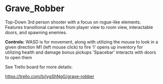 # Grave_Robber

Top-Down 3rd person shooter with a focus on rogue-like elements. Features transitional cameras from player view to room view, interactable doors, and spawning enemies.

**Controls:** WASD is for movement, along with utilizing the mouse to look in a given direction
M1 (left mouse click) to fire
'I' opens up inventory for utilizing health and damage bonus pickups
'Spacebar' interacts with doors to open them

See Trello board for more details:

https://trello.com/b/jygShNgG/grave-robber
